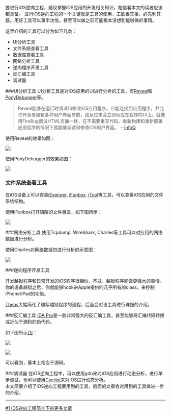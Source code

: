 
要进行iOS逆向工程，建议掌握iOS应用的开发相关知识，相信看本文的读者应该都具备。
进行iOS逆向工程的一个关键就是工具的使用，工欲善其事，必先利其器。用好工具可以事半功倍。甚至可以做之前可能根本没想到能够做的事情。

这里介绍的工具可以分为如下几类：

* UI分析工具
* 文件系统查看工具
* 数据库查看工具
* 网络分析工具
* 逆向程序开发工具
* 反汇编工具
* 调试器




###UI分析工具
UI分析工具是对iOS应用的UI进行分析的工具，有[Reveal](http://revealapp.com/)和[PonyDebugger](https://github.com/square/PonyDebugger)等。


> Reveal能够在运行时调试和修改iOS应用程序。它能连接到应用程序，并允许开发者编辑各种用户界面参数，这反过来会立即反应在程序的UI上。就像用FireBug调试HTML页面一样，在不需要重写代码、重新构建和重新部署应用程序的情况下就能够调试和修改iOS用户界面。 --[InfoQ](http://www.infoq.com/cn/news/2013/07/debug_ios_apps_with_reveal)

使用Reveal的效果如图：

![](https://d262ilb51hltx0.cloudfront.net/max/1271/1*gh0UVZG3WXePXxHDDhyiww.png)

使用PonyDebugger的效果如图：

![](https://raw.githubusercontent.com/square/PonyDebugger/master/Documentation/Images/NetworkDebugging.png)

### 文件系统查看工具
在iOS设备上可以安装[iExplorer](http://www.macroplant.com/iexplorer/), [iFunbox](http://www.i-funbox.com/cn/ifunboxmac/), [iTool](http://www.itools.cn/itoolsmacjiantibanxiazai)等工具，可以查看iOS应用的文件系统结构。

使用iFunbox打开陌陌的文件目录，如下图所示：

![](https://farm4.staticflickr.com/3691/14074837820_98da877899_c.jpg)


###网络分析工具
使用Tcpdump, WireShark, Charles等工具可以对应用的网络数据进行分析。

使用Charles对网络数据包进行分析的示意图：

![](https://farm4.staticflickr.com/3665/14259408482_b10ba0245a_b.jpg)

###逆向程序开发工具

开发越狱程序和日常开发的iOS程序很相似，不过，越狱程序能做更强大的事情。你的设备越狱之后，你就能够hook进Apple提供的几乎所有的class，来控制iPhone/iPad的功能。 

[Theos](http://iphonedevwiki.net/index.php/Theos/Getting_Started)大幅简化了编写越狱程序的流程，后面会对该工具进行详细的介绍。

###反汇编工具
[IDA Pro](https://www.hex-rays.com/products/ida/)是一款非常强大的反汇编工具，甚至能够将汇编代码转换成近似于源码的伪代码。

如下图所示[[1]](http://bbs.pediy.com/showthread.php?t=185218)：

![](https://farm6.staticflickr.com/5494/14261323144_b2b81b40a0_o.png)

![](https://farm4.staticflickr.com/3738/14261704475_662169b3ef_o.png)

可以看到，基本上相当于源码。

###调试器
在iOS逆向工程中，可以使用gdb来对iOS应用进行动态分析，进行单步调试，也可以使用[Cycript](http://www.cycript.org/)来对iOS进行动态分析。
<br>
本文简要介绍了iOS逆向工程要用到的工具，后面的文章会对用到的工具做进一步的介绍。

***
[#1 iOS逆向工程简介下的更多文章](http://security.ios-wiki.com/issue-1/)


